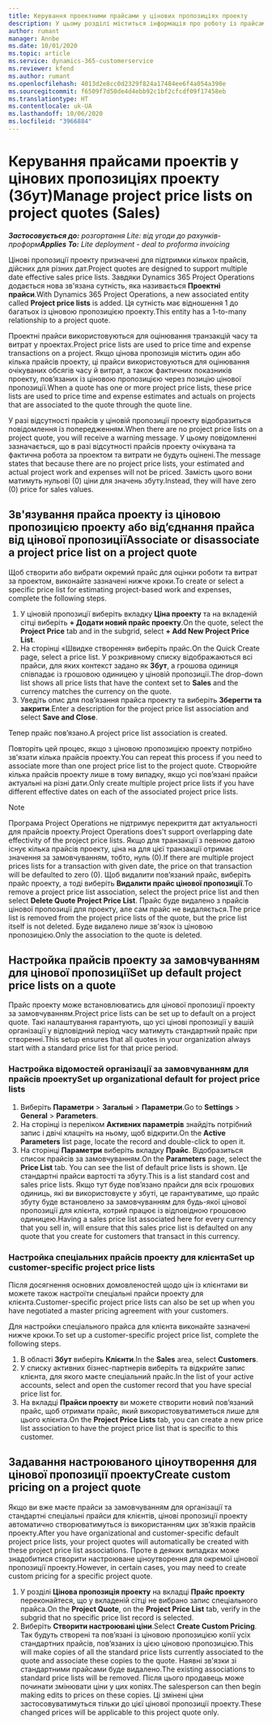 ```yaml
---
title: Керування проектними прайсами у цінових пропозиціях проекту
description: У цьому розділі міститься інформація про роботу із прайсами проектів у цінових пропозиціях. (Sales)
author: rumant
manager: Annbe
ms.date: 10/01/2020
ms.topic: article
ms.service: dynamics-365-customerservice
ms.reviewer: kfend
ms.author: rumant
ms.openlocfilehash: 4013d2e8cc0d2329f824a17484ee6f4a054a390e
ms.sourcegitcommit: f6509f7d50de4d4ebb92c1bf2cfcdf09f17458eb
ms.translationtype: HT
ms.contentlocale: uk-UA
ms.lasthandoff: 10/06/2020
ms.locfileid: "3966884"
---
```

# <a name="manage-project-price-lists-on-project-quotes-sales"></a><span data-ttu-id="c270f-104">Керування прайсами проектів у цінових пропозиціях проекту (Збут)</span><span class="sxs-lookup"><span data-stu-id="c270f-104">Manage project price lists on project quotes (Sales)</span></span>

<span data-ttu-id="c270f-105">_**Застосовується до:** розгортання Lite: від угоди до рахунків-проформ_</span><span class="sxs-lookup"><span data-stu-id="c270f-105">_**Applies To:** Lite deployment - deal to proforma invoicing_</span></span>

<span data-ttu-id="c270f-106">Цінові пропозиції проекту призначені для підтримки кількох прайсів, дійсних для різних дат.</span><span class="sxs-lookup"><span data-stu-id="c270f-106">Project quotes are designed to support multiple date effective sales price lists.</span></span> <span data-ttu-id="c270f-107">Завдяки Dynamics 365 Project Operations додається нова зв'язана сутність, яка називається **Проектні прайси**.</span><span class="sxs-lookup"><span data-stu-id="c270f-107">With Dynamics 365 Project Operations, a new associated entity called **Project price lists** is added.</span></span> <span data-ttu-id="c270f-108">Ця сутність має відношення 1 до багатьох із ціновою пропозицією проекту.</span><span class="sxs-lookup"><span data-stu-id="c270f-108">This entity has a 1-to-many relationship to a project quote.</span></span>

<span data-ttu-id="c270f-109">Проектні прайси використовуються для оцінювання транзакцій часу та витрат у проектах.</span><span class="sxs-lookup"><span data-stu-id="c270f-109">Project price lists are used to price time and expense transactions on a project.</span></span> <span data-ttu-id="c270f-110">Якщо цінова пропозиція містить один або кілька прайсів проекту, ці прайси використовуються для оцінювання очікуваних обсягів часу й витрат, а також фактичних показників проекту, пов’язаних із ціновою пропозицією через позицію цінової пропозиції.</span><span class="sxs-lookup"><span data-stu-id="c270f-110">When a quote has one or more project price lists, these price lists are used to price time and expense estimates and actuals on projects that are associated to the quote through the quote line.</span></span>

<span data-ttu-id="c270f-111">У разі відсутності прайсів у ціновій пропозиції проекту відобразиться повідомлення із попередженням.</span><span class="sxs-lookup"><span data-stu-id="c270f-111">When there are no project price lists on a project quote, you will receive a warning message.</span></span> <span data-ttu-id="c270f-112">У цьому повідомленні зазначається, що в разі відсутності прайсів проекту очікувана та фактична робота за проектом та витрати не будуть оцінені.</span><span class="sxs-lookup"><span data-stu-id="c270f-112">The message states that because there are no project price lists, your estimated and actual project work and expenses will not be priced.</span></span> <span data-ttu-id="c270f-113">Замість цього вони матимуть нульові (0) ціни для значень збуту.</span><span class="sxs-lookup"><span data-stu-id="c270f-113">Instead, they will have zero (0) price for sales values.</span></span>

## <a name="associate-or-disassociate-a-project-price-list-on-a-project-quote"></a><span data-ttu-id="c270f-114">Зв'язування прайса проекту із ціновою пропозицією проекту або від’єднання прайса від цінової пропозиції</span><span class="sxs-lookup"><span data-stu-id="c270f-114">Associate or disassociate a project price list on a project quote</span></span>

<span data-ttu-id="c270f-115">Щоб створити або вибрати окремий прайс для оцінки роботи та витрат за проектом, виконайте зазначені нижче кроки.</span><span class="sxs-lookup"><span data-stu-id="c270f-115">To create or select a specific price list for estimating project-based work and expenses, complete the following steps.</span></span>

1. <span data-ttu-id="c270f-116">У ціновій пропозиції виберіть вкладку **Ціна проекту** та на вкладеній сітці виберіть **+ Додати новий прайс проекту**.</span><span class="sxs-lookup"><span data-stu-id="c270f-116">On the quote, select the **Project Price** tab and in the subgrid, select **+ Add New Project Price List**.</span></span>
2. <span data-ttu-id="c270f-117">На сторінці «Швидке створення» виберіть прайс.</span><span class="sxs-lookup"><span data-stu-id="c270f-117">On the Quick Create page, select a price list.</span></span> <span data-ttu-id="c270f-118">У розкривному списку відображаються всі прайси, для яких контекст задано як **Збут**, а грошова одиниця співпадає із грошовою одиницею у ціновій пропозиції.</span><span class="sxs-lookup"><span data-stu-id="c270f-118">The drop-down list shows all price lists that have the context set to **Sales** and the currency matches the currency on the quote.</span></span>
4. <span data-ttu-id="c270f-119">Уведіть опис для пов’язання прайса проекту та виберіть **Зберегти та закрити**.</span><span class="sxs-lookup"><span data-stu-id="c270f-119">Enter a description for the project price list association and select **Save and Close**.</span></span>

<span data-ttu-id="c270f-120">Тепер прайс пов’язано.</span><span class="sxs-lookup"><span data-stu-id="c270f-120">A project price list association is created.</span></span>

<span data-ttu-id="c270f-121">Повторіть цей процес, якщо з ціновою пропозицією проекту потрібно зв'язати кілька прайсів проекту.</span><span class="sxs-lookup"><span data-stu-id="c270f-121">You can repeat this process if you need to associate more than one project price list to the project quote.</span></span> <span data-ttu-id="c270f-122">Створюйте кілька прайсів проекту лише в тому випадку, якщо усі пов’язані прайси актуальні на різні дати.</span><span class="sxs-lookup"><span data-stu-id="c270f-122">Only create multiple project price lists if you have different effective dates on each of the associated project price lists.</span></span>

> [!NOTE]
> <span data-ttu-id="c270f-123">Програма Project Operations не підтримує перекриття дат актуальності для прайсів проекту.</span><span class="sxs-lookup"><span data-stu-id="c270f-123">Project Operations does't support overlapping date effectivity of the project price lists.</span></span> <span data-ttu-id="c270f-124">Якщо для транзакції з певною датою існує кілька прайсів проекту, ціна на для цієї транзакції отримає значення за замовчуванням, тобто, нуль (0).</span><span class="sxs-lookup"><span data-stu-id="c270f-124">If there are multiple project prices lists for a transaction with given date, the price on that transaction will be defaulted to zero (0).</span></span>
<span data-ttu-id="c270f-125">Щоб видалити пов’язаний прайс, виберіть прайс проекту, а тоді виберіть **Видалити прайс цінової пропозиції**.</span><span class="sxs-lookup"><span data-stu-id="c270f-125">To remove a project price list association, select the project price list and then select **Delete Quote Project Price List**.</span></span> <span data-ttu-id="c270f-126">Прайс буде видалено з прайсів цінової пропозиції для проекту, але сам прайс не видаляється.</span><span class="sxs-lookup"><span data-stu-id="c270f-126">The price list is removed from the project price lists of the quote, but the price list itself is not deleted.</span></span> <span data-ttu-id="c270f-127">Буде видалено лише зв'язок із ціновою пропозицією.</span><span class="sxs-lookup"><span data-stu-id="c270f-127">Only the association to the quote is deleted.</span></span>

## <a name="set-up-default-project-price-lists-on-a-quote"></a><span data-ttu-id="c270f-128">Настройка прайсів проекту за замовчуванням для цінової пропозиції</span><span class="sxs-lookup"><span data-stu-id="c270f-128">Set up default project price lists on a quote</span></span>

<span data-ttu-id="c270f-129">Прайс проекту може встановлюватись для цінової пропозиції проекту за замовчуванням.</span><span class="sxs-lookup"><span data-stu-id="c270f-129">Project price lists can be set up to default on a project quote.</span></span> <span data-ttu-id="c270f-130">Такі налаштування гарантують, що усі цінові пропозиції у вашій організації у відповідний період часу матимуть стандартний прайс при створенні.</span><span class="sxs-lookup"><span data-stu-id="c270f-130">This setup ensures that all quotes in your organization always start with a standard price list for that price period.</span></span>

### <a name="set-up-organizational-default-for-project-price-lists"></a><span data-ttu-id="c270f-131">Настройка відомостей організації за замовчуванням для прайсів проекту</span><span class="sxs-lookup"><span data-stu-id="c270f-131">Set up organizational default for project price lists</span></span>

1. <span data-ttu-id="c270f-132">Виберіть **Параметри** > **Загальні** > **Параметри**.</span><span class="sxs-lookup"><span data-stu-id="c270f-132">Go to **Settings** > **General** > **Parameters**.</span></span>
2. <span data-ttu-id="c270f-133">На сторінці із переліком **Активних параметрів** знайдіть потрібний запис і двічі клацніть на ньому, щоб відкрити.</span><span class="sxs-lookup"><span data-stu-id="c270f-133">On the **Active Parameters** list page, locate the record and double-click to open it.</span></span> 
3. <span data-ttu-id="c270f-134">На сторінці **Параметри** виберіть вкладку **Прайс**. Відобразиться список прайсів за замовчуванням.</span><span class="sxs-lookup"><span data-stu-id="c270f-134">On the **Parameters** page, select the **Price List** tab. You can see the list of default price lists is shown.</span></span> <span data-ttu-id="c270f-135">Це стандартні прайси вартості та збуту.</span><span class="sxs-lookup"><span data-stu-id="c270f-135">This is a list standard cost and sales price lists.</span></span> <span data-ttu-id="c270f-136">Якщо тут буде пов’язано прайси для всіх грошових одиниць, які ви використовуєте у збуті, це гарантуватиме, що прайс збуту буде встановлено за замовчуванням для будь-якої цінової пропозиції для клієнта, котрий працює із відповідною грошовою одиницею.</span><span class="sxs-lookup"><span data-stu-id="c270f-136">Having a sales price list associated here for every currency that you sell in, will ensure that this sales price list is defaulted on any quote that you create for customers that transact in this currency.</span></span>

### <a name="set-up-customer-specific-project-price-lists"></a><span data-ttu-id="c270f-137">Настройка спеціальних прайсів проекту для клієнта</span><span class="sxs-lookup"><span data-stu-id="c270f-137">Set up customer-specific project price lists</span></span>

<span data-ttu-id="c270f-138">Після досягнення основних домовленостей щодо цін із клієнтами ви можете також настроїти спеціальні прайси проекту для клієнта.</span><span class="sxs-lookup"><span data-stu-id="c270f-138">Customer-specific project price lists can also be set up when you have negotiated a master pricing agreement with your customers.</span></span>

<span data-ttu-id="c270f-139">Для настройки спеціального прайса для клієнта виконайте зазначені нижче кроки.</span><span class="sxs-lookup"><span data-stu-id="c270f-139">To set up a customer-specific project price list, complete the following steps.</span></span>

1. <span data-ttu-id="c270f-140">В області **Збут** виберіть **Клієнти**.</span><span class="sxs-lookup"><span data-stu-id="c270f-140">In the **Sales** area, select **Customers**.</span></span>
2. <span data-ttu-id="c270f-141">У списку активних бізнес-партнерів виберіть та відкрийте запис клієнта, для якого маєте спеціальний прайс.</span><span class="sxs-lookup"><span data-stu-id="c270f-141">In the list of your active accounts, select and open the customer record that you have special price list for.</span></span>
3. <span data-ttu-id="c270f-142">На вкладці **Прайси проекту** ви можете створити новий пов’язаний прайс, щоб отримати прайс, який використовуватиметься лише для цього клієнта.</span><span class="sxs-lookup"><span data-stu-id="c270f-142">On the **Project Price Lists** tab, you can create a new price list association to have the project price list that is specific to this customer.</span></span>

## <a name="create-custom-pricing-on-a-project-quote"></a><span data-ttu-id="c270f-143">Задавання настроюваного ціноутворення для цінової пропозиції проекту</span><span class="sxs-lookup"><span data-stu-id="c270f-143">Create custom pricing on a project quote</span></span>

<span data-ttu-id="c270f-144">Якщо ви вже маєте прайси за замовчуванням для організації та стандартні спеціальні прайси для клієнтів, цінові пропозиції проекту автоматично створюватимуться із використанням цих зв’язків прайсів проекту.</span><span class="sxs-lookup"><span data-stu-id="c270f-144">After you have organizational and customer-specific default project price lists, your project quotes will automatically be created with these project price list associations.</span></span> <span data-ttu-id="c270f-145">Проте в деяких випадках може знадобитися створити настроюване ціноутворення для окремої цінової пропозиції проекту.</span><span class="sxs-lookup"><span data-stu-id="c270f-145">However, in certain cases, you may need to create custom pricing for a specific project quote.</span></span> 

1. <span data-ttu-id="c270f-146">У розділі **Цінова пропозиція проекту** на вкладці **Прайс проекту** переконайтеся, що у вкладеній сітці не вибрано запис спеціального прайса.</span><span class="sxs-lookup"><span data-stu-id="c270f-146">On the **Project Quote**, on the **Project Price List** tab, verify in the subgrid that no specific price list record is selected.</span></span>
2. <span data-ttu-id="c270f-147">Виберіть **Створити настроювані ціни**.</span><span class="sxs-lookup"><span data-stu-id="c270f-147">Select **Create Custom Pricing**.</span></span> <span data-ttu-id="c270f-148">Так будуть створені та пов’язані із ціновою пропозицією копії усіх стандартних прайсів, пов’язаних із цією ціновою пропозицією.</span><span class="sxs-lookup"><span data-stu-id="c270f-148">This will make copies of all the standard price lists currently associated to the quote and associate these copies to the quote.</span></span> <span data-ttu-id="c270f-149">Наявні зв'язки зі стандартними прайсами буде видалено.</span><span class="sxs-lookup"><span data-stu-id="c270f-149">The existing associations to standard price lists will be removed.</span></span> <span data-ttu-id="c270f-150">Після цього продавець може починати змінювати ціни у цих копіях.</span><span class="sxs-lookup"><span data-stu-id="c270f-150">The salesperson can then begin making edits to prices on these copies.</span></span> <span data-ttu-id="c270f-151">Ці змінені ціни застосовуватимуться тільки до цієї цінової пропозиції проекту.</span><span class="sxs-lookup"><span data-stu-id="c270f-151">These changed prices will be applicable to this project quote only.</span></span>

